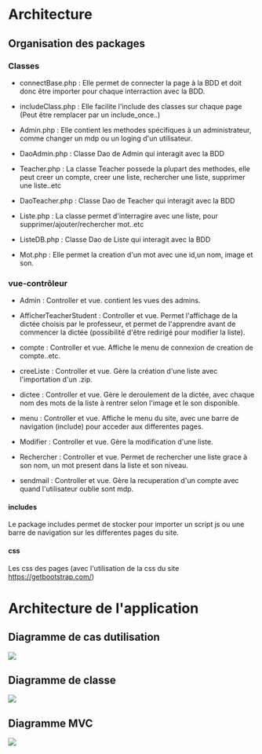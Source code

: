 # Architecture

## Organisation des packages

### Classes

- connectBase.php : 
Elle permet de connecter la page à la BDD et doit donc être importer pour chaque interraction avec la BDD.

- includeClass.php : 
Elle facilite l'include des classes sur chaque page (Peut être remplacer par un include_once..)

- Admin.php : 
Elle contient les methodes spécifiques à un administrateur, comme changer un mdp ou un loging d'un utilisateur.

- DaoAdmin.php : 
Classe Dao de Admin qui interagit avec la BDD

- Teacher.php :
La classe Teacher possede la plupart des methodes, elle peut creer un compte, creer une liste, rechercher une liste, supprimer une liste..etc

- DaoTeacher.php : 
Classe Dao de Teacher qui interagit avec la BDD

- Liste.php : 
La classe permet d'interragire avec une liste, pour supprimer/ajouter/rechercher mot..etc 

- ListeDB.php : 
Classe Dao de Liste qui interagit avec la BDD

- Mot.php :
Elle permet la creation d'un mot avec une id,un nom, image et son.


### vue-contrôleur

- Admin :
Controller et vue. contient les vues des admins.

- AfficherTeacherStudent :
Controller et vue. Permet l'affichage de la dictée choisis par le professeur, et permet de l'apprendre avant de commencer la dictée (possibilité d'être redirigé pour modifier la liste).

- compte :
Controller et vue. Affiche le menu de connexion de creation de compte..etc.

- creeListe :
Controller et vue. Gère la création d'une liste avec l'importation d'un .zip.

- dictee :
Controller et vue. Gère le deroulement de la dictée, avec chaque nom des mots de la liste à rentrer selon l'image et le son disponible.

- menu :
Controller et vue. Affiche le menu du site, avec une barre de navigation (include) pour acceder aux differentes pages.

- Modifier :
Controller et vue. Gère la modification d'une liste.

- Rechercher :
Controller et vue. Permet de rechercher une liste grace à son nom, un mot present dans la liste et son niveau.

- sendmail :
Controller et vue. Gère la recuperation d'un compte avec quand l'utilisateur oublie sont mdp.

#### includes

Le package includes permet de stocker pour importer un script js ou une barre de navigation sur les differentes pages du site.

#### css

Les css des pages (avec l'utilisation de la css du site https://getbootstrap.com/)


# Architecture de l'application 

## Diagramme de cas dutilisation

<img src="../DiagrammeArchitecture/Diagramme_de_cas_dutilisation.png">

## Diagramme de classe

<img src="../DiagrammeArchitecture/Diagramme_de_classe.jpg">

## Diagramme MVC

<img src="../DiagrammeArchitecture/Diagramme_MVC_projet_CITROUILLE.png">